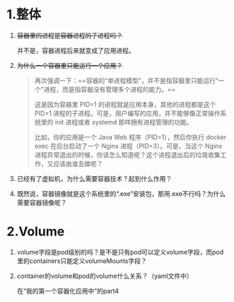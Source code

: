 # 1.整体

1. ~~容器里的进程是容器进程的子进程吗？~~

   并不是，容器进程后来就变成了应用进程。

2. ~~为什么一个容器里只能运行一个应用？~~

   > 再次强调一下：==容器的“单进程模型”，并不是指容器里只能运行“一个”进程，而是指容器没有管理多个进程的能力。==
   >
   > 这是因为容器里 PID=1 的进程就是应用本身，其他的进程都是这个 PID=1 进程的子进程。可是，用户编写的应用，并不能够像正常操作系统里的 init 进程或者 systemd 那样拥有进程管理的功能。
   >
   > 比如，你的应用是一个 Java Web 程序（PID=1），然后你执行 docker exec 在后台启动了一个 Nginx 进程（PID=3）。可是，当这个 Nginx 进程异常退出的时候，你该怎么知道呢？这个进程退出后的垃圾收集工作，又应该由谁去做呢？

3. 已经有了虚拟机，为什么需要容器技术？起到什么作用？

2. 既然说，容器镜像就是这个系统里的“.exe”安装包，那用.exe不行吗？为什么需要容器镜像呢？



# 2.Volume

1. volume字段是pod级别的吗？是不是只有pod可以定义volume字段，而pod里的containers只能定义volumeMounts字段？

1. container的volume和pod的volume什么关系？（yaml文件中）

   在“我的第一个容器化应用中”的part4